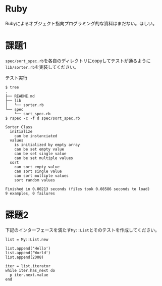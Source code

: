 Ruby
====

Rubyによるオブジェクト指向プログラミング的な資料はまだない。ほしい。

課題1
====
`spec/sort_spec.rb`を各自のディレクトリにcopyしてテストが通るように`lib/sorter.rb`を実装してください。

テスト実行

```
$ tree
.
├── README.md
├── lib
│   └── sorter.rb
└── spec
    └── sort_spec.rb
$ rspec -c -f d spec/sort_spec.rb

Sorter Class
  initialize
    can be instanciated
  values
    is initialized by empty array
    can be set empty value
    can be set single value
    can be set multiple values
  sort
    can sort empty value
    can sort single value
    can sort multiple values
    sort random values

Finished in 0.00213 seconds (files took 0.08586 seconds to load)
9 examples, 0 failures
```

課題2
====
下記のインターフェースを満たす`My::List`とそのテストを作成してください。

```
list = My::List.new

list.append('Hello')
list.append('World')
list.append(2008)

iter = list.iterator
while iter.has_next do
  p iter.next.value
end
```
